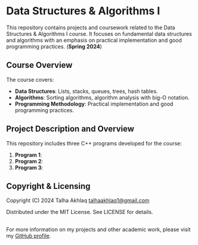 # Data Structures & Algorithms I

This repository contains projects and coursework related to the Data Structures & Algorithms I course. It focuses on fundamental data structures and algorithms with an emphasis on practical implementation and good programming practices. (**Spring 2024**)

## Course Overview

The course covers:

- **Data Structures**: Lists, stacks, queues, trees, hash tables.
- **Algorithms**: Sorting algorithms, algorithm analysis with big-O notation.
- **Programming Methodology**: Practical implementation and good programming practices.

## Project Description and Overview

This repository includes three C++ programs developed for the course:

1. **Program 1**: 
2. **Program 2**: 
3. **Program 3**: 

## Copyright & Licensing

Copyright (C) 2024 Talha Akhlaq <talhaakhlaq1@gmail.com>

Distributed under the MIT License. See LICENSE for details.
##

For more information on my projects and other academic work, please visit my [GitHub profile](https://github.com/TalhaAkhlaq).
